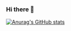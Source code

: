 ### Hi there 👋

[![Anurag's GitHub stats](https://github-readme-stats.vercel.app/api?username=ymgn9314)](https://github.com/anuraghazra/github-readme-stats)

<!--
**ymgn9314/ymgn9314** is a ✨ _special_ ✨ repository because its `README.md` (this file) appears on your GitHub profile.

Here are some ideas to get you started:

- 🔭 I’m currently working on ...
- 🌱 I’m currently learning ...
- 👯 I’m looking to collaborate on ...
- 🤔 I’m looking for help with ...
- 💬 Ask me about ...
- 📫 How to reach me: ...
- 😄 Pronouns: ...
- ⚡ Fun fact: ...
-->
